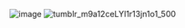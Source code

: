 ![image](https://github.com/rgkeat/rgkeat/assets/87570371/a3723b23-d03a-4747-a7d6-0d029d86cda2)
![tumblr_m9a12ceLYl1r13jn1o1_500](https://github.com/rgkeat/rgkeat/assets/87570371/6c15b421-3d70-4b79-bd77-5b28ed78122a)

